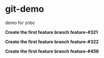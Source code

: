 # git-demo
demo for znbc

**Create the first feature branch feature-#321**

**Create the first feature branch feature-#322**

**Create the first feature branch feature-#456**

<!-- 

/*  change 1 - Add some content in the README.md */ 
/*  change 2 - Add some content in the README.md */ 

-->



